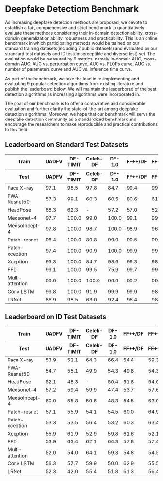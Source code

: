 # Deepfake Detectiom Benchmark
As increasing deepfake detection methods are proposed, we devote to establish a fair, comprehensive and strict benchmark to quantitatively evaluate these methods considering their in-domain detection ability, cross-domain generalization ability, robustness and practicability. This is an online benchmark in which participating methods would be trained on our standard training datasets(including 7 public datasets) and evaluated on our strandard test datasets and ID test(imperceptible and diverse test) set. The evaluation would be measured by 6 metrics, namely in-domain AUC, cross-domain AUC, AUC vs. perturbation curve, AUC vs. FLOPs curve, AUC vs. number of parameters curve and AUC vs. inference time curve.

As part of the benchmark, we take the lead in re-implementing and evaluating 9 popular detection algorithms from existing literature and publish the leaderboard below. We will maintain the leaderborad of the best detection algorithms as increasing algorithms were incorporated in.

The goal of our benchmark is to offer a comparative and considerable evaluation and further clarify the state-of-the-art among deepfake detection algorithms. Moreover, we hope that our benchmark will serve the deepfake detection community as a standardized benchmark and encourage the researchers to make reproducible and practical contributions to this field.

## Leaderboard on Standard Test Datasets

<table>
    <thead>
        <tr>
          <th>Train</th>
          <th>UADFV</th>
          <th>DF-TIMIT</th>
          <th>Celeb-DF</th>
          <th>DF-1.0</th>
          <th>FF++/DF</th>
          <th>FF++/FS</th>
          <th>FF++/FShifter</th>
          <th>DFDC</th>
          <th>ForgeryNet</th>
          <th rowspan=2>Average AUC(%)</th>
        </tr>
      <tr>
          <th>Test</th>
          <th>UADFV</th>
          <th>DF-TIMIT</th>
          <th>Celeb-DF</th>
          <th>DF-1.0</th>
          <th>FF++/DF</th>
          <th>FF++/FS</th>
          <th>FF++/FShifter</th>
          <th>DFDC</th>
          <th>ForgeryNet</th>
        </tr>
  </thead>
  <tbody>
        <tr>
          <td>Face X-ray</td>
          <td>97.1</td>
          <td>98.5</td>
          <td>97.8</td>
          <td>84.7</td>
          <td>99.4</td>
          <td>99.8</td>
          <td>99.7</td>
          <td>-</td>
          <td>-</td>
          <td>96.7(96.7)</td>
        </tr>
        <tr>
           <td>FWA-Resnet50</td>
           <td>57.3</td>
           <td>99.1</td>
           <td>60.3</td>
           <td>60.5</td>
           <td>80.6</td>
           <td>61.2</td>
           <td>50.0</td>
           <td>47.6</td>
           <td>50.3</td>
           <td>63.6(67.0)</td>
        </tr>
        <tr>
            <td>HeadPose</td>
            <td>88.3</td>
            <td>62.3</td>
            <td>-</td>
            <td>57.2</td>
            <td>57.0</td>
            <td>52.3</td>
            <td>61.2</td>
            <td>-</td>
            <td>-</td>
            <td>63.0(63.0)</td>
        </tr>
        <tr>
            <td>Meosonet-4</td>
            <td>97.7</td>
            <td>100.0</td>
            <td>99.0</td>
            <td>100.0</td>
            <td>99.1</td>
            <td>99.4</td>
            <td>99.6</td>
            <td>93.8</td>
            <td>71.2</td>
            <td>95.5(99.2)</td>
        </tr>
        <tr>
            <td>MeosoIncept-4</td>
            <td>97.8</td>
            <td>100.0</td>
            <td>98.7</td>
            <td>100.0</td>
            <td>98.9</td>
            <td>96.8</td>
            <td>99.5</td>
            <td>94.8</td>
            <td>67.0</td>
            <td>94.8(98.8)</td>
        </tr>
        <tr>
            <td>Patch-resnet</td>
            <td>98.4</td>
            <td>100.0</td>
            <td>89.8</td>
            <td>99.9</td>
            <td>99.5</td>
            <td>99.7</td>
            <td>99.5</td>
            <td>90.1</td>
            <td>60.5</td>
            <td>92.4(98.1)</td>
        </tr>
        <tr>
            <td>Patch-xception</td>
            <td>97.4</td>
            <td>100.0</td>
            <td>90.9</td>
            <td>100.0</td>
            <td>99.9</td>
            <td>99.6</td>
            <td>99.7</td>
            <td>92.7</td>
            <td>60.1</td>
            <td>93.3(98.2)</td>
        </tr>
        <tr>
            <td>Xception</td>
            <td>95.3</td>
            <td>100.0</td>
            <td>84.7</td>
            <td>98.6</td>
            <td>99.3</td>
            <td>98.4</td>
            <td>99.3</td>
            <td>79.7</td>
            <td>64.4</td>
            <td>91.0(96.5)</td>
        </tr>
        <tr>
            <td>FFD</td>
            <td>99.1</td>
            <td>100.0</td>
            <td>99.5</td>
            <td>75.9</td>
            <td>99.7</td>
            <td>99.6</td>
            <td>100.0</td>
            <td>-</td>
            <td>-</td>
            <td>96.2(96.2)</td>
        </tr>
        <tr>
            <td>Multi-attention</td>
            <td>99.0</td>
            <td>100.0</td>
            <td>100.0</td>
            <td>99.9</td>
            <td>99.2</td>
            <td>99.7</td>
            <td>100.0</td>
            <td>99.0</td>
            <td>80.1</td>
            <td>97.4(99.6)</td>
        </tr>
        <tr>
            <td>Conv LSTM</td>
            <td>99.8</td>
            <td>100.0</td>
            <td>91.9</td>
            <td>99.9</td>
            <td>99.9</td>
            <td>98.7</td>
            <td>100.0</td>
            <td>81.4</td>
            <td>64.5</td>
            <td>92.9(98.6)</td>
        </tr>
        <tr>
            <td>LRNet</td>
            <td>86.9</td>
            <td>98.5</td>
            <td>63.0</td>
            <td>92.4</td>
            <td>96.4</td>
            <td>98.2</td>
            <td>89.9</td>
            <td>51.6</td>
            <td>66.7</td>
            <td>82.6(89.3)</td>
        </tr>
    </tbody>
</table>

## Leaderboard on ID Test Datasets
<table>
    <thead>
        <tr>
          <th>Train</th>
          <th>UADFV</th>
          <th>DF-TIMIT</th>
          <th>Celeb-DF</th>
          <th>DF-1.0</th>
          <th>FF++/DF</th>
          <th>FF++/FS</th>
          <th>FF++/FShifter</th>
          <th>DFDC</th>
          <th>ForgeryNet</th>
          <th rowspan=2>Average AUC(%)</th>
        </tr>
      <tr>
          <th>Test</th>
          <th>UADFV</th>
          <th>DF-TIMIT</th>
          <th>Celeb-DF</th>
          <th>DF-1.0</th>
          <th>FF++/DF</th>
          <th>FF++/FS</th>
          <th>FF++/FShifter</th>
          <th>DFDC</th>
          <th>ForgeryNet</th>
        </tr>
  </thead>
  <tbody>
        <tr>
          <td>Face X-ray</td>
          <td>53.9</td>
          <td>52.1</td>
          <td>64.3</td>
          <td>66.4</td>
          <td>54.4</td>
          <td>59.3</td>
          <td>54.9</td>
          <td>-</td>
          <td>-</td>
          <td>57.9(57.9)</td>
        </tr>
        <tr>
           <td>FWA-Resnet50</td>
           <td>54.7</td>
           <td>55.1</td>
           <td>49.9</td>
           <td>54.3</td>
           <td>49.8</td>
           <td>54.3</td>
           <td>50.0</td>
           <td>53.2</td>
           <td>50.0</td>
           <td>52.3(52.5)</td>
        </tr>
        <tr>
            <td>HeadPose</td>
            <td>52.1</td>
            <td>48.3</td>
            <td>-</td>
            <td>50.4</td>
            <td>51.8</td>
            <td>54.0</td>
            <td>50.7</td>
            <td>-</td>
            <td>-</td>
            <td>51.2(51.2)</td>
        </tr>
        <tr>
            <td>Meosonet-4</td>
            <td>57.2</td>
            <td>59.4</td>
            <td>59.9</td>
            <td>47.4</td>
            <td>53.7</td>
            <td>57.6</td>
            <td>48.6</td>
            <td>61.6</td>
            <td>66.5</td>
            <td>56.8(54.8)</td>
        </tr>
        <tr>
            <td>MeosoIncept-4</td>
            <td>60.0</td>
            <td>55.8</td>
            <td>59.6</td>
            <td>48.3</td>
            <td>54.5</td>
            <td>63.0</td>
            <td>49.8</td>
            <td>60.5</td>
            <td>54.7</td>
            <td>56.2(55.8)</td>
        </tr>
        <tr>
            <td>Patch-resnet</td>
            <td>57.1</td>
            <td>55.9</td>
            <td>54.1</td>
            <td>54.5</td>
            <td>60.0</td>
            <td>64.9</td>
            <td>57.7</td>
            <td>59.8</td>
            <td>56.7</td>
            <td>57.8(57.7)</td>
        </tr>
        <tr>
            <td>Patch-xception</td>
            <td>53.3</td>
            <td>53.5</td>
            <td>56.4</td>
            <td>53.2</td>
            <td>60.3</td>
            <td>63.4</td>
            <td>64.0</td>
            <td>52.8</td>
            <td>58.3</td>
            <td>57.2(57.7)</td>
        </tr>
        <tr>
            <td>Xception</td>
            <td>55.9</td>
            <td>61.9</td>
            <td>52.9</td>
            <td>59.8</td>
            <td>61.6</td>
            <td>52.1</td>
            <td>48.0</td>
            <td>56.3</td>
            <td>57.0</td>
            <td>56.1(56.0)</td>
        </tr>
        <tr>
            <td>FFD</td>
            <td>53.9</td>
            <td>63.4</td>
            <td>62.1</td>
            <td>64.3</td>
            <td>57.8</td>
            <td>57.4</td>
            <td>43.5</td>
            <td>-</td>
            <td>-</td>
            <td>57.4(57.4)</td>
        </tr>
        <tr>
            <td>Multi-attention</td>
            <td>52.0</td>
            <td>54.0</td>
            <td>64.1</td>
            <td>59.3</td>
            <td>54.8</td>
            <td>54.5</td>
            <td>57.4</td>
            <td>74.7</td>
            <td>74.5</td>
            <td>60.5(56.5)</td>
        </tr>
        <tr>
            <td>Conv LSTM</td>
            <td>56.3</td>
            <td>57.7</td>
            <td>59.9</td>
            <td>50.0</td>
            <td>62.9</td>
            <td>55.5</td>
            <td>39.9</td>
            <td>52.2</td>
            <td>50.1</td>
            <td>53.8(54.6)</td>
        </tr>
        <tr>
            <td>LRNet</td>
            <td>52.3</td>
            <td>42.0</td>
            <td>55.4</td>
            <td>51.8</td>
            <td>61.3</td>
            <td>56.4</td>
            <td>53.8</td>
            <td>54.0</td>
            <td>61.8</td>
            <td>54.3(53.2)</td>
        </tr>
    </tbody>
</table>
